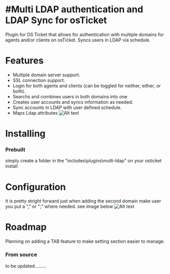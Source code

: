 #Multi LDAP authentication and LDAP Sync for osTicket
=====================================
Plugin for OS Ticket that allows for authentication with multiple domains for agents and/or clients on osTicket. Syncs users in LDAP via schedule.

Features
========
 - Multiple domain server support.
 - SSL connection support.
 - Login for both agents and clients (can be toggled for neither, either, or both).
 - Searchs and combines users in both domains into one
 - Creates user accounts and syncs information as needed.
 - Sync accounts in LDAP with user defined schedule.
 - Maps Ldap attributes 
 ![Alt text](http://osticket.com/forum/uploads/FileUpload/08/6bb40e0ef6b5739ec010c9f1391a68.png "User lookup")

Installing
==========

### Prebuilt

simply create a folder in the "includes\plugins\multi-ldap" on your osticket install

Configuration 
=============
It is pretty stright forward just when adding the second domain make user you put a "," or ";" where needed.
see image below
![Alt text](http://osticket.com/forum/uploads/FileUpload/29/e87dda088e77d2bd497f22b82989e7.png "Config Page")


Roadmap
==========
Planning on adding a TAB feature to make setting section easier to manage.
### From source

to be updated.........
